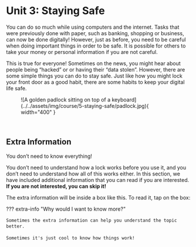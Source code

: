 # Unit 3: Staying Safe

You can do so much while using computers and the internet. Tasks that were previously done with paper, such as banking, shopping or business, can now be done digitally! However, just as before, you need to be careful when doing important things in order to be safe. It is possible for others to take your money or personal information if you are not careful.

This is true for everyone! Sometimes on the news, you might hear about people being “hacked” or or having their “data stolen”. However, there are some simple things you can do to stay safe. Just like how you might lock your front door as a good habit, there are some habits to keep your digital life safe.

<figure markdown="span">
  ![A golden padlock sitting on top of a keyboard](../../assets/img/course/5-staying-safe/padlock.jpg){ width="400" }
</figure>

<!-- https://unsplash.com/photos/a-golden-padlock-sitting-on-top-of-a-keyboard-FnA5pAzqhMM -->

<br>

## Extra Information

You don’t need to know everything!

You don’t need to understand how a lock works before you use it, and you don’t need to understand how all of this works either. In this section, we have included additional information that you can read if you are interested. **If you are not interested, you can skip it!**

The extra information will be inside a box like this. To read it, tap on the box:

??? extra-info "Why would I want to know more?"

    Sometimes the extra information can help you understand the topic better.
    
    Sometimes it's just cool to know how things work!


